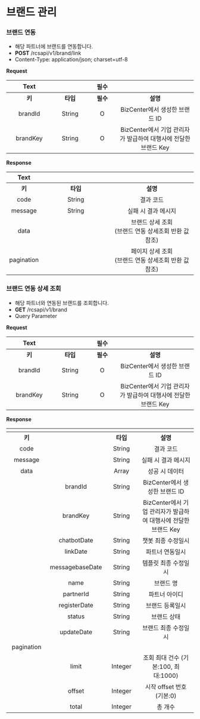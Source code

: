 # 브랜드 관리

### 브랜드 연동

* 해당 파트너에 브랜드를 연동합니다.
* **POST** /rcsapi/v1/brand/link
* Content-Type: application/json; charset=utf-8



**Request**

<table data-header-hidden><thead><tr><th width="177" align="center">Text</th><th width="150" align="center"></th><th width="150" align="center">필수</th><th width="424" align="center"></th></tr></thead><tbody><tr><td align="center"><strong>키</strong></td><td align="center"><strong>타입</strong></td><td align="center"><strong>필수</strong></td><td align="center"><strong>설명</strong></td></tr><tr><td align="center">brandId</td><td align="center">String</td><td align="center">O</td><td align="center">BizCenter에서 생성한 브랜드 ID</td></tr><tr><td align="center">brandKey</td><td align="center">String</td><td align="center">O</td><td align="center">BizCenter에서 기업 관리자가 발급하여 대행사에 전달한<br>브랜드 Key</td></tr></tbody></table>

**Response**

<table data-header-hidden><thead><tr><th align="center">Text</th><th width="167.33333333333331" align="center"></th><th align="center"></th></tr></thead><tbody><tr><td align="center"><strong>키</strong></td><td align="center"><strong>타입</strong></td><td align="center"><strong>설명</strong></td></tr><tr><td align="center">code</td><td align="center">String</td><td align="center">결과 코드</td></tr><tr><td align="center">message</td><td align="center">String</td><td align="center">실패 시 결과 메시지</td></tr><tr><td align="center">data</td><td align="center"></td><td align="center">브랜드 상세 조회<br>(브랜드 연동 상세조회 반환 값 참조)</td></tr><tr><td align="center">pagination</td><td align="center"></td><td align="center">페이지 상세 조회<br>(브랜드 연동 상세조회 반환 값 참조)</td></tr></tbody></table>

### 브랜드 연동 상세 조회

* 해당 파트너와 연동된 브랜드를 조회합니다.
* **GET** /rcsapi/v1/brand
* Query Parameter



**Request**

<table data-header-hidden><thead><tr><th width="177" align="center">Text</th><th width="150" align="center"></th><th width="150" align="center">필수</th><th width="424" align="center"></th></tr></thead><tbody><tr><td align="center"><strong>키</strong></td><td align="center"><strong>타입</strong></td><td align="center"><strong>필수</strong></td><td align="center"><strong>설명</strong></td></tr><tr><td align="center">brandId</td><td align="center">String</td><td align="center">O</td><td align="center">BizCenter에서 생성한 브랜드 ID</td></tr><tr><td align="center">brandKey</td><td align="center">String</td><td align="center">O</td><td align="center">BizCenter에서 기업 관리자가 발급하여 대행사에 전달한<br>브랜드 Key</td></tr></tbody></table>



**Response**

<table data-header-hidden><thead><tr><th width="150" align="center"></th><th align="center"></th><th width="150" align="center"></th><th width="372" align="center"></th></tr></thead><tbody><tr><td align="center"><strong>키</strong></td><td align="center"></td><td align="center"><strong>타입</strong></td><td align="center"><strong>설명</strong></td></tr><tr><td align="center">code</td><td align="center"></td><td align="center">String</td><td align="center">결과 코드</td></tr><tr><td align="center">message</td><td align="center"></td><td align="center">String</td><td align="center">실패 시 결과 메시지</td></tr><tr><td align="center">data</td><td align="center"></td><td align="center">Array</td><td align="center">성공 시 데이터</td></tr><tr><td align="center"></td><td align="center">brandId</td><td align="center">String</td><td align="center">BizCenter에서 생성한 브랜드 ID</td></tr><tr><td align="center"></td><td align="center">brandKey</td><td align="center">String</td><td align="center">BizCenter에서 기업 관리자가 발급하여 대행사에 전달한 브랜드 Key</td></tr><tr><td align="center"></td><td align="center">chatbotDate</td><td align="center">String</td><td align="center">챗봇 최종 수정일시</td></tr><tr><td align="center"></td><td align="center">linkDate</td><td align="center">String</td><td align="center">파트너 연동일시</td></tr><tr><td align="center"></td><td align="center">messagebaseDate</td><td align="center">String</td><td align="center">템플릿 최종 수정일시</td></tr><tr><td align="center"></td><td align="center">name</td><td align="center">String</td><td align="center">브랜드 명</td></tr><tr><td align="center"></td><td align="center">partnerId</td><td align="center">String</td><td align="center">파트너 아이디</td></tr><tr><td align="center"></td><td align="center">registerDate</td><td align="center">String</td><td align="center">브랜드 등록일시</td></tr><tr><td align="center"></td><td align="center">status</td><td align="center">String</td><td align="center">브랜드 상태</td></tr><tr><td align="center"></td><td align="center">updateDate</td><td align="center">String</td><td align="center">브랜드 최종 수정일시</td></tr><tr><td align="center">pagination</td><td align="center"></td><td align="center"></td><td align="center"></td></tr><tr><td align="center"></td><td align="center">limit</td><td align="center">Integer</td><td align="center">조회 최대 건수 (기본:100, 최대:1000)</td></tr><tr><td align="center"></td><td align="center">offset</td><td align="center">Integer</td><td align="center">시작 offset 번호 (기본:0)</td></tr><tr><td align="center"></td><td align="center">total</td><td align="center">Integer</td><td align="center">총 개수</td></tr></tbody></table>

